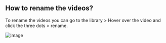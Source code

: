 ## How to rename the videos? 

To rename the videos you can go to the library > Hover over the video and click the three dots > rename.

![image](https://github.com/GoTolstoy/tolstoy-toly-kb/assets/159901631/3d7d0cba-7d50-40ff-b0cc-017c20eec7d3)
